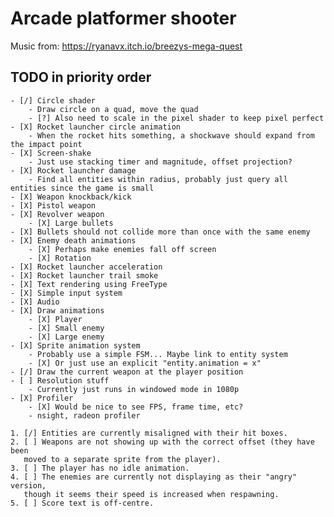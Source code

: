 # Arcade platformer shooter

Music from:
    https://ryanavx.itch.io/breezys-mega-quest

## TODO in priority order
    - [/] Circle shader
        - Draw circle on a quad, move the quad
        - [?] Also need to scale in the pixel shader to keep pixel perfect
    - [X] Rocket launcher circle animation
        - When the rocket hits something, a shockwave should expand from the impact point
    - [X] Screen-shake
        - Just use stacking timer and magnitude, offset projection?
    - [X] Rocket launcher damage 
        - Find all entities within radius, probably just query all entities since the game is small
    - [X] Weapon knockback/kick
    - [X] Pistol weapon
    - [X] Revolver weapon
        - [X] Large bullets
    - [X] Bullets should not collide more than once with the same enemy
    - [X] Enemy death animations
        - [X] Perhaps make enemies fall off screen
        - [X] Rotation
    - [X] Rocket launcher acceleration
    - [X] Rocket launcher trail smoke
    - [X] Text rendering using FreeType
    - [X] Simple input system
    - [X] Audio
    - [X] Draw animations
        - [X] Player
        - [X] Small enemy
        - [X] Large enemy
    - [X] Sprite animation system
        - Probably use a simple FSM... Maybe link to entity system
        - [X] Or just use an explicit "entity.animation = x"
    - [/] Draw the current weapon at the player position
    - [ ] Resolution stuff
        - Currently just runs in windowed mode in 1080p 
    - [X] Profiler
        - [X] Would be nice to see FPS, frame time, etc?
        - nsight, radeon profiler

    1. [/] Entities are currently misaligned with their hit boxes.
    2. [ ] Weapons are not showing up with the correct offset (they have been
       moved to a separate sprite from the player).
    3. [ ] The player has no idle animation.
    4. [ ] The enemies are currently not displaying as their "angry" version,
       though it seems their speed is increased when respawning.
    5. [ ] Score text is off-centre.